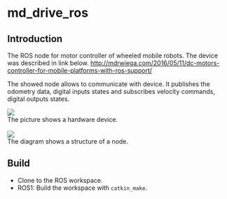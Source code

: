 # md_drive_ros

## Introduction

The ROS node for motor controller of wheeled mobile robots. The device was described in link below.
http://mdrwiega.com/2016/05/11/dc-motors-controller-for-mobile-platforms-with-ros-support/

The showed node allows to communicate with device. It publishes the odometry data, digital inputs states and subscribes velocity commands, digital outputs states.

<img src="http://mdrwiega.com/wp_mdrwiega/wp-content/uploads/2016/05/controller1_400.png">
<br>The picture shows a hardware device.
<br>
<br>

<img src="http://mdrwiega.com/wp_mdrwiega/wp-content/uploads/2016/05/drive_controller_node-2.png">
<br>The diagram shows a structure of a node.

## Build

- Clone to the ROS workspace.
- ROS1: Build the workspace with `catkin_make`.

